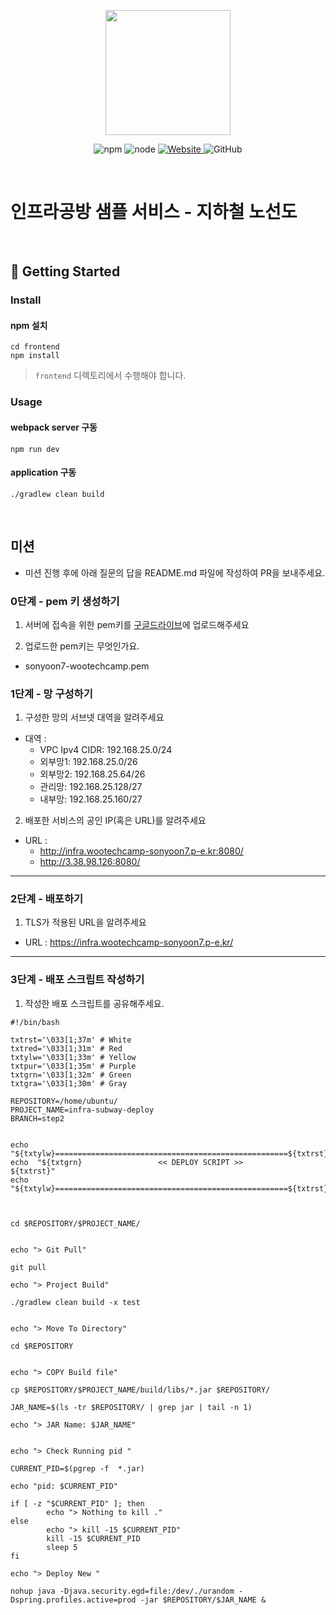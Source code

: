<p align="center">
    <img width="200px;" src="https://raw.githubusercontent.com/woowacourse/atdd-subway-admin-frontend/master/images/main_logo.png"/>
</p>
<p align="center">
  <img alt="npm" src="https://img.shields.io/badge/npm-%3E%3D%205.5.0-blue">
  <img alt="node" src="https://img.shields.io/badge/node-%3E%3D%209.3.0-blue">
  <a href="https://edu.nextstep.camp/c/R89PYi5H" alt="nextstep atdd">
    <img alt="Website" src="https://img.shields.io/website?url=https%3A%2F%2Fedu.nextstep.camp%2Fc%2FR89PYi5H">
  </a>
  <img alt="GitHub" src="https://img.shields.io/github/license/next-step/atdd-subway-service">
</p>

<br>

# 인프라공방 샘플 서비스 - 지하철 노선도

<br>

## 🚀 Getting Started

### Install
#### npm 설치
```
cd frontend
npm install
```
> `frontend` 디렉토리에서 수행해야 합니다.

### Usage
#### webpack server 구동
```
npm run dev
```
#### application 구동
```
./gradlew clean build
```
<br>

## 미션

* 미션 진행 후에 아래 질문의 답을 README.md 파일에 작성하여 PR을 보내주세요.

### 0단계 - pem 키 생성하기

1. 서버에 접속을 위한 pem키를 [구글드라이브](https://drive.google.com/drive/folders/1dZiCUwNeH1LMglp8dyTqqsL1b2yBnzd1?usp=sharing)에 업로드해주세요

2. 업로드한 pem키는 무엇인가요.
  - sonyoon7-wootechcamp.pem

### 1단계 - 망 구성하기
1. 구성한 망의 서브넷 대역을 알려주세요
- 대역 :
    - VPC Ipv4 CIDR: 192.168.25.0/24
    - 외부망1: 192.168.25.0/26
    - 외부망2: 192.168.25.64/26
    - 관리망: 192.168.25.128/27
    - 내부망: 192.168.25.160/27

2. 배포한 서비스의 공인 IP(혹은 URL)를 알려주세요

- URL :   
  - http://infra.wootechcamp-sonyoon7.p-e.kr:8080/  
  - http://3.38.98.126:8080/



---

### 2단계 - 배포하기
1. TLS가 적용된 URL을 알려주세요

- URL : https://infra.wootechcamp-sonyoon7.p-e.kr/

---

### 3단계 - 배포 스크립트 작성하기

1. 작성한 배포 스크립트를 공유해주세요.
```
#!/bin/bash

txtrst='\033[1;37m' # White
txtred='\033[1;31m' # Red
txtylw='\033[1;33m' # Yellow
txtpur='\033[1;35m' # Purple
txtgrn='\033[1;32m' # Green
txtgra='\033[1;30m' # Gray

REPOSITORY=/home/ubuntu/
PROJECT_NAME=infra-subway-deploy
BRANCH=step2


echo  "${txtylw}====================================================${txtrst}"
echo  "${txtgrn}                 << DEPLOY SCRIPT >>                   ${txtrst}"
echo  "${txtylw}====================================================${txtrst}"



cd $REPOSITORY/$PROJECT_NAME/


echo "> Git Pull"

git pull

echo "> Project Build"

./gradlew clean build -x test


echo "> Move To Directory"

cd $REPOSITORY


echo "> COPY Build file"

cp $REPOSITORY/$PROJECT_NAME/build/libs/*.jar $REPOSITORY/

JAR_NAME=$(ls -tr $REPOSITORY/ | grep jar | tail -n 1)

echo "> JAR Name: $JAR_NAME"


echo "> Check Running pid "

CURRENT_PID=$(pgrep -f  *.jar)

echo "pid: $CURRENT_PID"

if [ -z "$CURRENT_PID" ]; then
        echo "> Nothing to kill ."
else
        echo "> kill -15 $CURRENT_PID"
        kill -15 $CURRENT_PID
        sleep 5
fi

echo "> Deploy New "

nohup java -Djava.security.egd=file:/dev/./urandom -Dspring.profiles.active=prod -jar $REPOSITORY/$JAR_NAME &


```

